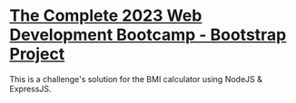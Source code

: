 # [The Complete 2023 Web Development Bootcamp - Bootstrap Project](https://www.udemy.com/course/the-complete-web-development-bootcamp/)

This is a challenge's solution for the BMI calculator using NodeJS & ExpressJS.
